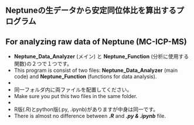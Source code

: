## Neptuneの生データから安定同位体比を算出するプログラム
## For analyzing raw data of Neptune (MC-ICP-MS)

- **Neptune_Data_Analyzer** (メイン) と **Neptune_Function** (分析に使用する関数)の２つで１つです。
- This program is consist of two files: **Neptune_Data_Analyzer** (main code) and **Neptune_Function** (functions for data analysis).
- 
- 同一フォルダ内に両ファイルを配置してください。
- Make sure you put this two files in the same folder.
- 
- R版(.R)とpython版(.py, .ipynb)がありますが中身は同一です。
- There is almost no difference between ***.R*** and  ***.py & .ipynb*** file.
